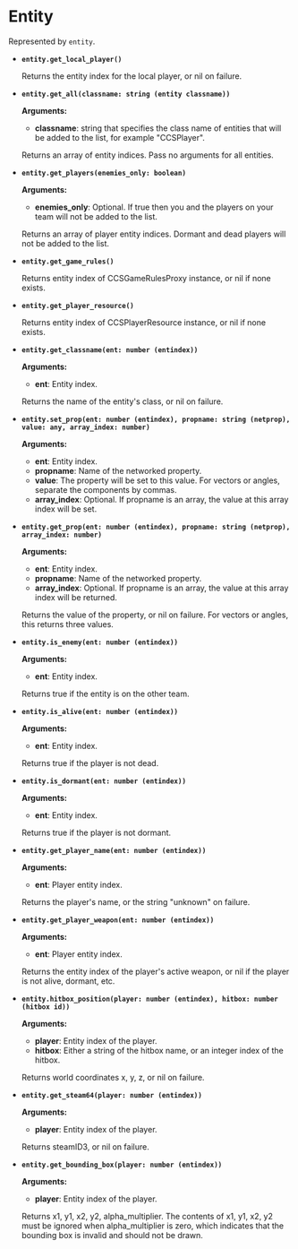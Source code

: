 # Entity

Represented by `entity`.

* **`entity.get_local_player()`**
	
	Returns the entity index for the local player, or nil on failure.
	

* **`entity.get_all(classname: string (entity classname))`**
	
	**Arguments:**
	
	- **classname**: string that specifies the class name of entities that will be added to the list, for example "CCSPlayer".
	
	Returns an array of entity indices. Pass no arguments for all entities.
	

* **`entity.get_players(enemies_only: boolean)`**
	
	**Arguments:**
	
	- **enemies_only**: Optional. If true then you and the players on your team will not be added to the list.
	
	Returns an array of player entity indices. Dormant and dead players will not be added to the list.
	

* **`entity.get_game_rules()`**
	
	Returns entity index of CCSGameRulesProxy instance, or nil if none exists.
	

* **`entity.get_player_resource()`**
	
	Returns entity index of CCSPlayerResource instance, or nil if none exists.
	

* **`entity.get_classname(ent: number (entindex))`**
	
	**Arguments:**
	
	- **ent**: Entity index.
	
	Returns the name of the entity's class, or nil on failure.
	

* **`entity.set_prop(ent: number (entindex), propname: string (netprop), value: any, array_index: number)`**
	
	**Arguments:**
	
	- **ent**: Entity index.
	- **propname**: Name of the networked property.
	- **value**: The property will be set to this value. For vectors or angles, separate the components by commas.
	- **array_index**: Optional. If propname is an array, the value at this array index will be set.
	

* **`entity.get_prop(ent: number (entindex), propname: string (netprop), array_index: number)`**
	
	**Arguments:**
	
	- **ent**: Entity index.
	- **propname**: Name of the networked property.
	- **array_index**: Optional. If propname is an array, the value at this array index will be returned.
	
	Returns the value of the property, or nil on failure. For vectors or angles, this returns three values.
	

* **`entity.is_enemy(ent: number (entindex))`**
	
	**Arguments:**
	
	- **ent**: Entity index.
	
	Returns true if the entity is on the other team.
	

* **`entity.is_alive(ent: number (entindex))`**
	
	**Arguments:**
	
	- **ent**: Entity index.
	
	Returns true if the player is not dead.
	

* **`entity.is_dormant(ent: number (entindex))`**
	
	**Arguments:**
	
	- **ent**: Entity index.
	
	Returns true if the player is not dormant.
	

* **`entity.get_player_name(ent: number (entindex))`**
	
	**Arguments:**
	
	- **ent**: Player entity index.
	
	Returns the player's name, or the string "unknown" on failure.
	

* **`entity.get_player_weapon(ent: number (entindex))`**
	
	**Arguments:**
	
	- **ent**: Player entity index.
	
	Returns the entity index of the player's active weapon, or nil if the player is not alive, dormant, etc.
	

* **`entity.hitbox_position(player: number (entindex), hitbox: number (hitbox id))`**
	
	**Arguments:**
	
	- **player**: Entity index of the player.
	- **hitbox**: Either a string of the hitbox name, or an integer index of the hitbox.
	
	Returns world coordinates x, y, z, or nil on failure.
	

* **`entity.get_steam64(player: number (entindex))`**
	
	**Arguments:**
	
	- **player**: Entity index of the player.
	
	Returns steamID3, or nil on failure.
	

* **`entity.get_bounding_box(player: number (entindex))`**
	
	**Arguments:**
	
	- **player**: Entity index of the player.
	
	Returns x1, y1, x2, y2, alpha_multiplier. The contents of x1, y1, x2, y2 must be ignored when alpha_multiplier is zero, which indicates that the bounding box is invalid and should not be drawn.
	
